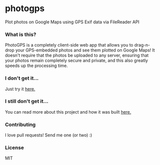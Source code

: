 photogps
========

Plot photos on Google Maps using GPS Exif data via FileReader API

### What is this?

PhotoGPS is a completely client-side web app that allows you to drag-n-drop 
your GPS-embedded photos and see them plotted on Google Maps! It doesn't require
that the photos be uploaded to any server, ensuring that your photos remain completely
secure and private, and this also greatly speeds up the processing time.

### I don't get it...

Just try it [here.](http://le34.github.io/photogps/)

### I still don't get it...

You can read more about this project and how it was built [here.](http://ryanseys.com/blog/building-photogps/)

### Contributing

I love pull requests! Send me one (or two) :)

### License

MIT

